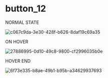 # button_12

NORMAL STATE

![c067c9da-3e30-428f-b626-8daf19c69a35](https://user-images.githubusercontent.com/110682013/195296423-a24178eb-3fa4-4561-bc92-5293bcaeee3b.jpg)

ON HOVER

![27886995-0d10-49c8-9800-cf2996035b0e](https://user-images.githubusercontent.com/110682013/195296443-367f3a0e-3024-42c2-bbc6-18a649c2995e.jpg)

HOVER END

![6f73e335-b8ae-49b1-b95b-a34629937693](https://user-images.githubusercontent.com/110682013/195296459-65e5e4ea-f27c-4ee5-81fb-2ad69576b86d.jpg)
